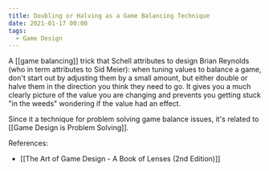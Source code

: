 ```yaml
---
title: Doubling or Halving as a Game Balancing Technique
date: 2021-01-17 00:00
tags:
  - Game Design 
---
```


A [[game balancing]] trick that Schell attributes to design Brian Reynolds (who in term attributes to Sid Meier): when tuning values to balance a game, don't start out by adjusting them by a small amount, but either double or halve them in the direction you think they need to go. It gives you a much clearly picture of the value you are changing and prevents you getting stuck "in the weeds" wondering if the value had an effect. 

Since it a technique for problem solving game balance issues, it's related to [[Game Design is Problem Solving]].

References:

* [[The Art of Game Design - A Book of Lenses (2nd Edition)]]